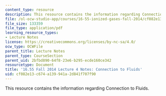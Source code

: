 ```yaml
---
content_type: resource
description: This resource contains the information regarding Connection to Fluids.
file: /ol-ocw-studio-app/courses/16-55-ionized-gases-fall-2014/cf082e13c674a139941a2d841f707f90_MIT16_55F14_Lecture4.pdf
file_size: 133359
file_type: application/pdf
learning_resource_types:
- Lecture Notes
license: https://creativecommons.org/licenses/by-nc-sa/4.0/
ocw_type: OCWFile
parent_title: Lecture Notes
parent_type: CourseSection
parent_uid: 2bfbd890-64f8-23e6-b295-ecde160ce342
resourcetype: Document
title: '16.55 Fall 2014 Lecture 4 Notes: Connection to Fluids'
uid: cf082e13-c674-a139-941a-2d841f707f90
---
```

This resource contains the information regarding Connection to Fluids.